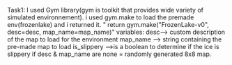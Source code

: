 Task1:
I used Gym library(gym is toolkit that provides wide variety of simulated environnement).
i used gym.make to load the premade env(frozenlake) and i returned it. "    return gym.make("FrozenLake-v0", desc=desc, map_name=map_name)"
variables:
desc--> custom description of the map to load for the environment
map_name --> string containing the pre-made map to load
is_slippery -->is a boolean to determine if the ice is slippery
if desc & map_name are none = randomly generated 8x8 map.
